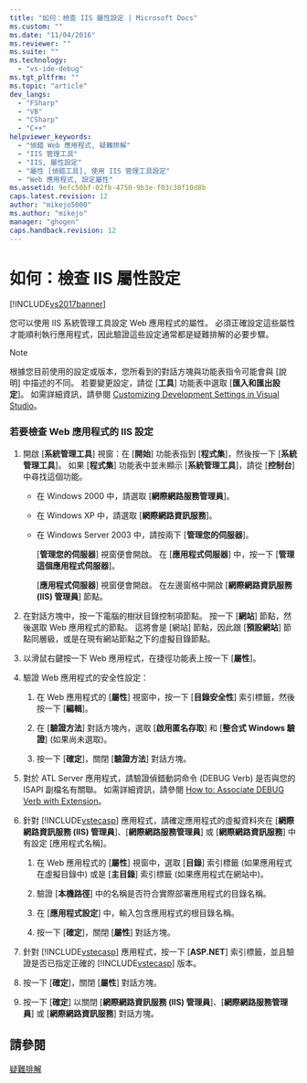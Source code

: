```yaml
---
title: "如何：檢查 IIS 屬性設定 | Microsoft Docs"
ms.custom: ""
ms.date: "11/04/2016"
ms.reviewer: ""
ms.suite: ""
ms.technology: 
  - "vs-ide-debug"
ms.tgt_pltfrm: ""
ms.topic: "article"
dev_langs: 
  - "FSharp"
  - "VB"
  - "CSharp"
  - "C++"
helpviewer_keywords: 
  - "偵錯 Web 應用程式, 疑難排解"
  - "IIS 管理工具"
  - "IIS, 屬性設定"
  - "屬性 [偵錯工具], 使用 IIS 管理工具設定"
  - "Web 應用程式, 設定屬性"
ms.assetid: 9efc50bf-02fb-4750-9b3e-f03c38f10d8b
caps.latest.revision: 12
author: "mikejo5000"
ms.author: "mikejo"
manager: "ghogen"
caps.handback.revision: 12
---
```

# 如何：檢查 IIS 屬性設定
[!INCLUDE[vs2017banner](../code-quality/includes/vs2017banner.md)]

您可以使用 IIS 系統管理工具設定 Web 應用程式的屬性。  必須正確設定這些屬性才能順利執行應用程式，因此驗證這些設定通常都是疑難排解的必要步驟。  
  
> [!NOTE]
>  根據您目前使用的設定或版本，您所看到的對話方塊與功能表指令可能會與 \[說明\] 中描述的不同。  若要變更設定，請從 \[**工具**\] 功能表中選取 \[**匯入和匯出設定**\]。  如需詳細資訊，請參閱 [Customizing Development Settings in Visual Studio](http://msdn.microsoft.com/zh-tw/22c4debb-4e31-47a8-8f19-16f328d7dcd3)。  
  
### 若要檢查 Web 應用程式的 IIS 設定  
  
1.  開啟 \[**系統管理工具**\] 視窗：在 \[**開始**\] 功能表指到 \[**程式集**\]，然後按一下 \[**系統管理工具**\]。  如果 \[**程式集**\] 功能表中並未顯示 \[**系統管理工具**\]，請從 \[**控制台**\] 中尋找這個功能。  
  
    -   在 Windows 2000 中，請選取 \[**網際網路服務管理員**\]。  
  
    -   在 Windows XP 中，請選取 \[**網際網路資訊服務**\]。  
  
    -   在 Windows Server 2003 中，請按兩下 \[**管理您的伺服器**\]。  
  
         \[**管理您的伺服器**\] 視窗便會開啟。  在 \[**應用程式伺服器**\] 中，按一下 \[**管理這個應用程式伺服器**\]。  
  
         \[**應用程式伺服器**\] 視窗便會開啟。  在左邊窗格中開啟 \[**網際網路資訊服務 \(IIS\) 管理員**\] 節點。  
  
2.  在對話方塊中，按一下電腦的樹狀目錄控制項節點。  按一下 \[**網站**\] 節點，然後選取 Web 應用程式的節點。  這將會是 \[網站\] 節點，因此跟 \[**預設網站**\] 節點同層級，或是在現有網站節點之下的虛擬目錄節點。  
  
3.  以滑鼠右鍵按一下 Web 應用程式，在捷徑功能表上按一下 \[**屬性**\]。  
  
4.  驗證 Web 應用程式的安全性設定：  
  
    1.  在 Web 應用程式的 \[**屬性**\] 視窗中，按一下 \[**目錄安全性**\] 索引標籤，然後按一下 \[**編輯**\]。  
  
    2.  在 \[**驗證方法**\] 對話方塊內，選取 \[**啟用匿名存取**\] 和 \[**整合式 Windows 驗證**\] \(如果尚未選取\)。  
  
    3.  按一下 \[**確定**\]，關閉 \[**驗證方法**\] 對話方塊。  
  
5.  對於 ATL Server 應用程式，請驗證偵錯動詞命令 \(DEBUG Verb\) 是否與您的 ISAPI 副檔名有關聯。  如需詳細資訊，請參閱 [How to: Associate DEBUG Verb with Extension](http://msdn.microsoft.com/zh-tw/50d261d3-4bd4-41c0-b44e-3591086f121e)。  
  
6.  針對 [!INCLUDE[vstecasp](../code-quality/includes/vstecasp_md.md)] 應用程式，請確定應用程式的虛擬資料夾在 \[**網際網路資訊服務 \(IIS\) 管理員**\]、\[**網際網路服務管理員**\] 或 \[**網際網路資訊服務**\] 中有設定 \[應用程式名稱\]。  
  
    1.  在 Web 應用程式的 \[**屬性**\] 視窗中，選取 \[**目錄**\] 索引標籤 \(如果應用程式在虛擬目錄中\) 或是 \[**主目錄**\] 索引標籤 \(如果應用程式在網站中\)。  
  
    2.  驗證 \[**本機路徑**\] 中的名稱是否符合實際部署應用程式的目錄名稱。  
  
    3.  在 \[**應用程式設定**\] 中，輸入包含應用程式的根目錄名稱。  
  
    4.  按一下 \[**確定**\]，關閉 \[**屬性**\] 對話方塊。  
  
7.  針對 [!INCLUDE[vstecasp](../code-quality/includes/vstecasp_md.md)] 應用程式，按一下 \[**ASP.NET**\] 索引標籤，並且驗證是否已指定正確的 [!INCLUDE[vstecasp](../code-quality/includes/vstecasp_md.md)] 版本。  
  
8.  按一下 \[**確定**\]，關閉 \[**屬性**\] 對話方塊。  
  
9. 按一下 \[**確定**\] 以關閉 \[**網際網路資訊服務 \(IIS\) 管理員**\]、\[**網際網路服務管理員**\] 或 \[**網際網路資訊服務**\] 對話方塊。  
  
## 請參閱  
 [疑難排解](../debugger/debugging-web-applications-troubleshooting.md)